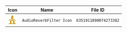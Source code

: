 | Icon | Name | File ID |
| ---  | ---  | ---     |
| ![](AudioReverbFilter%20Icon.png) | `AudioReverbFilter Icon` | `6351911890074273382` |

